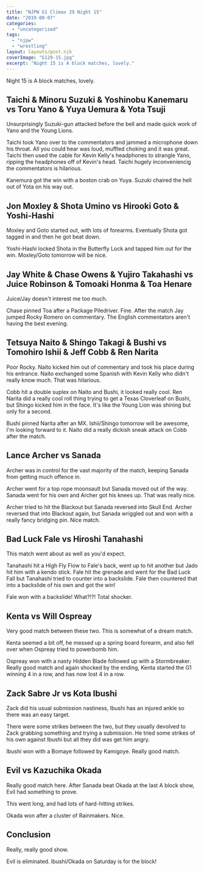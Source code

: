 ```yaml
---
title: "NJPW G1 Climax 29 Night 15"
date: "2019-08-07"
categories: 
  - "uncategorised"
tags: 
  - "njpw"
  - "wrestling"
layout: layouts/post.njk
coverImage: "G129-15.jpg"
excerpt: "Night 15 is A block matches, lovely."
---
```

Night 15 is A block matches, lovely.

## Taichi & Minoru Suzuki & Yoshinobu Kanemaru vs Toru Yano & Yuya Uemura & Yota Tsuji

Unsurprisingly Suzuki-gun attacked before the bell and made quick work of Yano and the Young Lions.

Taichi took Yano over to the commentators and jammed a microphone down his throat. All you could hear was loud, muffled choking and it was great. Taichi then used the cable for Kevin Kelly's headphones to strangle Yano, ripping the headphones off of Kevin's head. Taichi hugely inconveniencig the commentators is hilarious.

Kanemura got the win with a boston crab on Yuya. Suzuki chaired the hell out of Yota on his way out.

## Jon Moxley & Shota Umino vs Hirooki Goto & Yoshi-Hashi

Moxley and Goto started out, with lots of forearms. Eventually Shota got tagged in and then he got beat down.

Yoshi-Hashi locked Shota in the Butterfly Lock and tapped him out for the win. Moxley/Goto tomorrow will be nice.

## Jay White & Chase Owens & Yujiro Takahashi vs Juice Robinson & Tomoaki Honma & Toa Henare

Juice/Jay doesn't interest me too much.

Chase pinned Toa after a Package Piledriver. Fine. After the match Jay jumped Rocky Romero on commentary. The English commentators aren't having the best evening.

## Tetsuya Naito & Shingo Takagi & Bushi vs Tomohiro Ishii & Jeff Cobb & Ren Narita

Poor Rocky. Naito kicked him out of commentary and took his place during his entrance. Naito exchanged some Spanish with Kevin Kelly who didn't really know much. That was hilarious.

Cobb hit a double suplex on Naito and Bushi, it looked really cool. Ren Narita did a really cool roll thing trying to get a Texas Cloverleaf on Bushi, but Shingo kicked him in the face. It's like the Young Lion was shining but only for a second.

Bushi pinned Narita after an MX. Ishii/Shingo tomorrow will be awesome, I'm looking forward to it. Naito did a really dickish sneak attack on Cobb after the match.

## Lance Archer vs Sanada

Archer was in control for the vast majority of the match, keeping Sanada from getting much offence in.

Archer went for a top rope moonsault but Sanada moved out of the way. Sanada went for his own and Archer got his knees up. That was really nice.

Archer tried to hit the Blackout but Sanada reversed into Skull End. Archer reversed that into Blackout again, but Sanada wriggled out and won with a really fancy bridging pin. Nice match.

## Bad Luck Fale vs Hiroshi Tanahashi

This match went about as well as you'd expect.

Tanahashi hit a High Fly Flow to Fale's back, went up to hit another but Jado hit him with a kendo stick. Fale hit the grenade and went for the Bad Luck Fall but Tanahashi tried to counter into a backslide. Fale then countered that into a backslide of his own and got the win!

Fale won with a backslide! What?!?! Total shocker.

## Kenta vs Will Ospreay

Very good match between these two. This is somewhat of a dream match.

Kenta seemed a bit off, he messed up a spring board forearm, and also fell over when Ospreay tried to powerbomb him.

Ospreay won with a nasty Hidden Blade followed up with a Stormbreaker. Really good match and again shocked by the ending, Kenta started the G1 winning 4 in a row, and has now lost 4 in a row.

## Zack Sabre Jr vs Kota Ibushi

Zack did his usual submission nastiness, Ibushi has an injured ankle so there was an easy target.

There were some strikes between the two, but they usually devolved to Zack grabbing something and trying a submission. He tried some strikes of his own against Ibushi but all they did was get him angry.

Ibushi won with a Bomaye followed by Kamigoye. Really good match.

## Evil vs Kazuchika Okada

Really good match here. After Sanada beat Okada at the last A block show, Evil had something to prove.

This went long, and had lots of hard-hitting strikes.

Okada won after a cluster of Rainmakers. Nice.

## Conclusion

Really, really good show.

Evil is eliminated. Ibushi/Okada on Saturday is for the block!
